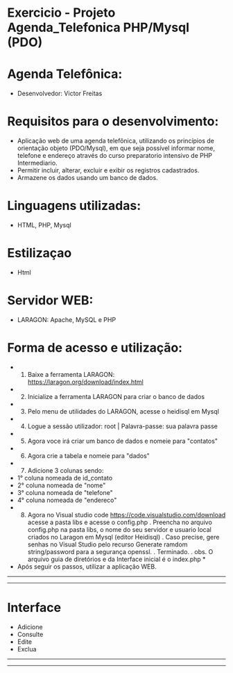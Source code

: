 # Exercicio - Projeto Agenda_Telefonica PHP/Mysql (PDO) 

# Agenda Telefônica:
- Desenvolvedor: Victor Freitas

# Requisitos para o desenvolvimento:
- Aplicação web de uma agenda telefônica, utilizando os princípios de orientação objeto (PDO/Mysql), em que seja possível informar nome, telefone e endereço através do curso preparatorio intensivo de PHP Intermediario.
- Permitir incluir, alterar, excluir e exibir os registros cadastrados. 
- Armazene os dados usando um banco de dados.

# Linguagens utilizadas:
- HTML, PHP, Mysql

# Estilizaçao 
- Html

# Servidor WEB:
- LARAGON: Apache, MySQL e PHP

# Forma de acesso e utilização:
- 1. Baixe a ferramenta LARAGON: https://laragon.org/download/index.html
- 2. Inicialize a ferramenta LARAGON para criar o banco de dados
- 3. Pelo menu de utilidades do LARAGON, acesse o heidisql em Mysql 
- 4. Logue a sessão utilizador: root | Palavra-passe: sua palavra passe
- 5. Agora voce irá criar um banco de dados e nomeie para "contatos"
- 6. Agora crie a tabela e nomeie para "dados"
- 7. Adicione 3 colunas sendo: 
-   1° coluna nomeada de id_contato
-   2° coluna nomeada de "nome"
-   3° coluna nomeada de "telefone"
-   4° coluna nomeada de "endereco"
- 8. Agora no Visual studio code https://code.visualstudio.com/download acesse a pasta libs e acesse o config.php
. Preencha no arquivo config.php na pasta libs, o nome do seu servidor e usuario local criados no Laragon em Mysql (editor Heidisql)
. Caso precise, gere senhas no Visual Studio pelo recurso Generate ramdom string/password para a segurança openssl.
. Terminado.
. obs. O arquivo guia de diretórios e da Interface inicial é o index.php *
- Após seguir os passos, utilizar a aplicação WEB.
--------------------------------------------------------------------------------------------------------------------
--------------------------------------------------------------------------------------------------------------------
# Interface
- Adicione 
- Consulte 
- Edite
- Exclua 
--------------------------------------------------------------------------------------------------------------------
--------------------------------------------------------------------------------------------------------------------

